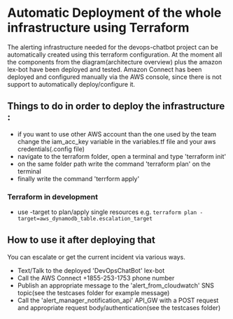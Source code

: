 # Automatic Deployment of the whole infrastructure using Terraform

The alerting infrastructure needed for the devops-chatbot project can be automatically created using this terraform configuration. At the moment all the components from the diagram(architecture overview) plus the amazon lex-bot have been deployed and tested. Amazon Connect has been deployed and configured manually via the AWS console, since there is not support to automatically deploy/configure it.

## Things to do in order to deploy the infrastructure : 
- if you want to use other AWS account than the one used by the team change the iam_acc_key variable in the variables.tf file and your aws credentials(.config file)
- navigate to the terraform folder, open a terminal and type 'terraform init'
- on the same folder path write the command 'terraform plan' on the terminal
- finally write the command 'terrform apply'

### Terraform in development
- use -target to plan/apply single resources e.g. `terraform plan -target=aws_dynamodb_table.escalation_target`
## How to use it after deploying that
You can escalate or get the current incident via various ways. 
  - Text/Talk to the deployed 'DevOpsChatBot' lex-bot
  - Call the AWS Connect +1855-253-1753 phone number
  - Publish an appropriate message to the 'alert_from_cloudwatch' SNS topic(see the testcases folder for example message)
  - Call the 'alert_manager_notification_api' API_GW with a POST request and appropriate request body/authentication(see the testcases folder)
